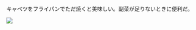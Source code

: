 キャベツをフライパンでただ焼くと美味しい。副菜が足りないときに便利だ。

![](https://photos.apkas.net/medium/202401/20240131-185624.webp)

